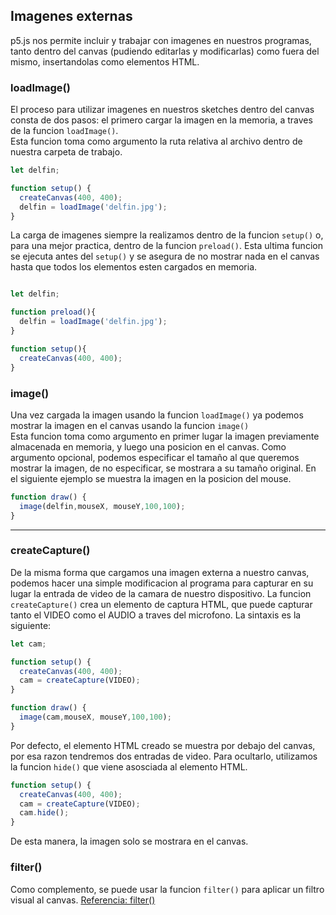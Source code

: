 ## Imagenes externas  
p5.js nos permite incluir y trabajar con imagenes en nuestros programas, tanto dentro del canvas (pudiendo editarlas y modificarlas) como fuera del mismo, insertandolas como elementos HTML.  

### loadImage()
El proceso para utilizar imagenes en nuestros sketches dentro del canvas consta de dos pasos: el primero cargar la imagen en la memoria, a traves de la funcion `loadImage()`.  
Esta funcion toma como argumento la ruta relativa al archivo dentro de nuestra carpeta de trabajo.  

```javascript
let delfin;

function setup() {
  createCanvas(400, 400);
  delfin = loadImage('delfin.jpg');
}
```
La carga de imagenes siempre la realizamos dentro de la funcion `setup()` o, para una mejor practica, dentro de la funcion `preload()`. Esta ultima funcion se ejecuta antes del `setup()` y se asegura de no mostrar nada en el canvas hasta que todos los elementos esten cargados en memoria.

```javascript

let delfin;

function preload(){
  delfin = loadImage('delfin.jpg');
}

function setup(){
  createCanvas(400, 400);
}
```

### image()  
Una vez cargada la imagen usando la funcion `loadImage()` ya podemos mostrar la imagen en el canvas usando la funcion `image()`  
Esta funcion toma como argumento en primer lugar la imagen previamente almacenada en memoria, y luego una posicion en el canvas. Como argumento opcional, podemos especificar el tamaño al que queremos mostrar la imagen, de no especificar, se mostrara a su tamaño original.
En el siguiente ejemplo se muestra la imagen en la posicion del mouse.
```javascript
function draw() {
  image(delfin,mouseX, mouseY,100,100);
}
```
---  
### createCapture()
De la misma forma que cargamos una imagen externa a nuestro canvas, podemos hacer una simple modificacion al programa para capturar en su lugar la entrada de video de la camara de nuestro dispositivo.
La funcion `createCapture()` crea un elemento de captura HTML, que puede capturar tanto el VIDEO como el AUDIO a traves del microfono. La sintaxis es la siguiente:

```javascript  
let cam;

function setup() {
  createCanvas(400, 400);
  cam = createCapture(VIDEO);
}

function draw() {
  image(cam,mouseX, mouseY,100,100);
}
```
Por defecto, el elemento HTML creado se muestra por debajo del canvas, por esa razon tendremos dos entradas de video. Para ocultarlo, utilizamos la funcion `hide()` que viene asosciada al elemento HTML.
```javascript
function setup() {
  createCanvas(400, 400);
  cam = createCapture(VIDEO);
  cam.hide();
}
```
De esta manera, la imagen solo se mostrara en el canvas.


### filter()
Como complemento, se puede usar la funcion `filter()` para aplicar un filtro visual al canvas. [Referencia: filter()](https://p5js.org/es/reference/#/p5/filter)  
